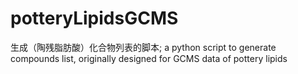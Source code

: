 # potteryLipidsGCMS
生成（陶残脂肪酸）化合物列表的脚本; a python script to generate compounds list, originally designed for GCMS data of pottery lipids
